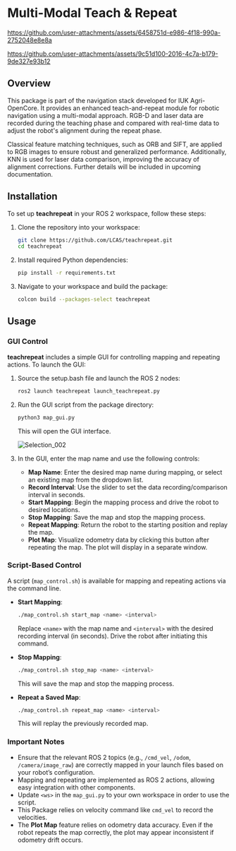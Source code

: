 # Multi-Modal Teach & Repeat  


https://github.com/user-attachments/assets/6458751d-e986-4f18-990a-2752048e8e8a


https://github.com/user-attachments/assets/9c51d100-2016-4c7a-b179-9de327e93b12



## Overview  

This package is part of the navigation stack developed for IUK Agri-OpenCore. It provides an enhanced teach-and-repeat module for robotic navigation using a multi-modal approach. RGB-D and laser data are recorded during the teaching phase and compared with real-time data to adjust the robot's alignment during the repeat phase.  

Classical feature matching techniques, such as ORB and SIFT, are applied to RGB images to ensure robust and generalized performance. Additionally, KNN is used for laser data comparison, improving the accuracy of alignment corrections. Further details will be included in upcoming documentation.  

## Installation  

To set up **teachrepeat** in your ROS 2 workspace, follow these steps:  

1. Clone the repository into your workspace:  
    ```bash  
    git clone https://github.com/LCAS/teachrepeat.git
    cd teachrepeat  
    ```  

2. Install required Python dependencies:  
    ```bash  
    pip install -r requirements.txt  
    ```  

3. Navigate to your workspace and build the package:  
    ```bash  
    colcon build --packages-select teachrepeat  
    ```  
## Usage  

### GUI Control  

**teachrepeat** includes a simple GUI for controlling mapping and repeating actions. To launch the GUI:  

1. Source the setup.bash file and launch the ROS 2 nodes:  
    ```bash  
    ros2 launch teachrepeat launch_teachrepeat.py  
    ```  

2. Run the GUI script from the package directory:  
    ```bash  
    python3 map_gui.py  
    ```  

    This will open the GUI interface.  

    ![Selection_002](https://github.com/user-attachments/assets/2f47dcd8-b0b3-4c70-85b1-8b88a1e42f31)  

3. In the GUI, enter the map name and use the following controls:  
    - **Map Name**: Enter the desired map name during mapping, or select an existing map from the dropdown list.  
    - **Record Interval**: Use the slider to set the data recording/comparison interval in seconds.  
    - **Start Mapping**: Begin the mapping process and drive the robot to desired locations.  
    - **Stop Mapping**: Save the map and stop the mapping process.  
    - **Repeat Mapping**: Return the robot to the starting position and replay the map.  
    - **Plot Map**: Visualize odometry data by clicking this button after repeating the map. The plot will display in a separate window.  

### Script-Based Control  

A script (`map_control.sh`) is available for mapping and repeating actions via the command line.  

- **Start Mapping**:  
    ```bash  
    ./map_control.sh start_map <name> <interval>  
    ```  
    Replace `<name>` with the map name and `<interval>` with the desired recording interval (in seconds). Drive the robot after initiating this command.  

- **Stop Mapping**:  
    ```bash  
    ./map_control.sh stop_map <name> <interval>  
    ```  
    This will save the map and stop the mapping process.  

- **Repeat a Saved Map**:  
    ```bash  
    ./map_control.sh repeat_map <name> <interval>  
    ```  
    This will replay the previously recorded map.  

### Important Notes  

- Ensure that the relevant ROS 2 topics (e.g., `/cmd_vel`, `/odom`, `/camera/image_raw`) are correctly mapped in your launch files based on your robot’s configuration.  
- Mapping and repeating are implemented as ROS 2 actions, allowing easy integration with other components.
- Update `<ws>` in the `map_gui.py` to your own workspace in order to use the script.
- This Package relies on velocity command like `cmd_vel` to record the velocities.
- The **Plot Map** feature relies on odometry data accuracy. Even if the robot repeats the map correctly, the plot may appear inconsistent if odometry drift occurs.  
